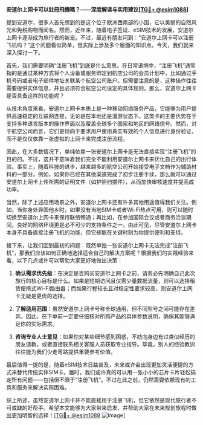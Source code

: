 **安道尔上网卡可以註冊飛機嗎？——深度解读与实用建议[[TG💪+ @esim1088](https://t.me/s/esim1088)]**

提到安道尔，很多人首先想到的是这个位于欧洲西南部的小国，它以美丽的自然风光和免税购物而闻名。然而，近年来，随着电子签证、eSIM技术的发展，安道尔上网卡逐渐成为旅行者的新宠。不过，最近有朋友问到：“安道尔上网卡可以注册飞机吗？”这个问题看似简单，但实际上涉及多个层面的知识点。今天，我们就来深入探讨一下。

首先，我们需要明确“注册飞机”到底是什么意思。在日常语境中，“注册飞机”通常指的是通过某种方式将个人设备或服务绑定到航空公司的会员计划中，比如通过手机号码或者电子邮件地址关联某个航空公司账户。但需要注意的是，这种操作往往需要提供实体信息，并且必须符合航空公司设定的具体规则。那么，安道尔上网卡是否具备这样的功能呢？

从技术角度来看，安道尔上网卡本质上是一种移动网络服务产品，它能够为用户提供高速稳定的互联网连接，无论是在本地还是漫游状态下。这类卡的主要优势在于支持多种语言版本的操作界面以及覆盖全球多个国家和地区的网络信号。然而，对于航空公司而言，它们更倾向于要求用户使用真实有效的个人信息进行身份验证，而不是仅仅依靠一张虚拟的上网卡来完成注册流程。

因此，在大多数情况下，单纯依靠一张安道尔上网卡是无法直接实现“注册飞机”的目的的。不过，这并不意味着我们完全不能利用安道尔上网卡来优化自己的出行体验。事实上，随着科技的进步，越来越多的航空公司开始接受电子文档作为辅助材料的一部分。例如，如果你已经在其他渠道完成了初步注册手续，那么就可以通过安道尔上网卡上传所需的证明文件（如护照扫描件），从而加快审核速度并提高成功率。

当然，除了上述应用场景之外，安道尔上网卡还有许多其他用途值得我们关注。例如，当你身处异国他乡时，如果没有当地SIM卡或者Wi-Fi热点可用，则可以随时切换至安道尔上网卡来保持联络畅通；再比如，在参加国际会议或者商务洽谈期间，良好的网络环境更是必不可少的支持条件之一。由此可见，尽管安道尔上网卡本身不具备直接注册飞机的功能，但它却能在关键时刻为你提供便利和支持。

接下来，让我们回到最初的问题：既然单独一张安道尔上网卡无法完成“注册飞机”，那我们应该如何正确地选择适合自己的解决方案呢？根据我们的实践经验来看，以下几点或许可以帮助大家更好地做出决策：

1. **确认需求优先级**：在决定是否购买安道尔上网卡之前，请务必先明确自己此次旅行的核心目标是什么。如果是短期访问且仅需少量数据流量，则可以选择租赁便携式Wi-Fi路由器；而如果行程较长且对稳定性要求较高，则安道尔上网卡无疑是更优的选择。
   
2. **了解适用范围**：虽然安道尔上网卡号称全球通用，但不同型号之间可能存在差异。因此，在下单前一定要仔细核对所购产品的具体参数说明，确保其能够满足你的实际需求。
   
3. **咨询专业人士意见**：如果你对某些细节感到困惑，不妨向身边有过类似经历的朋友请教，或者直接联系相关客服人员获取专业指导。毕竟，别人的经验教训往往能为我们少走弯路提供重要参考价值。

最后值得一提的是，随着eSIM技术日益普及，未来或许会出现更加灵活便捷的方式来替代传统实体SIM卡。届时，我们或许真的可以用一张小小的芯片卡片轻松搞定所有问题——包括但不限于“注册飞机”。不过在此之前，仍然需要依赖现有的工具和服务来解决实际困难。

综上所述，虽然安道尔上网卡并不能直接用于注册飞机，但它依然是现代旅行者不可或缺的好帮手。希望本文能够为大家带来启发，并帮助大家在未来规划旅程时做出更加明智的选择！[[TG💪+ @esim1088](https://t.me/s/esim1088) ![Image](https://i.postimg.cc/4NQfJmqS/Snipaste-2025-05-13-00-14-12.png)]
